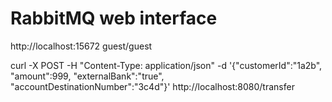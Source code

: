 # RabbitMQ web interface

http://localhost:15672
guest/guest

curl -X POST -H "Content-Type: application/json" -d '{"customerId":"1a2b", "amount":999, "externalBank":"true", "accountDestinationNumber":"3c4d"}'  http://localhost:8080/transfer
